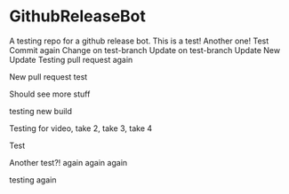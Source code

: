 # GithubReleaseBot
A testing repo for a  github release bot.
This is a test! Another one! Test Commit again
Change on test-branch
Update on test-branch
Update
New Update
Testing pull request again

New pull request test

Should see more stuff

testing new build

Testing for video, take 2, take 3, take 4

Test

Another test?! again again again

testing again
